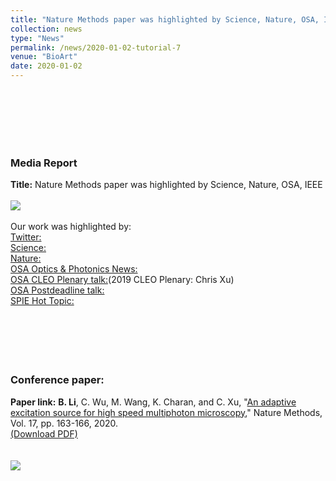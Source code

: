 ```yaml
---
title: "Nature Methods paper was highlighted by Science, Nature, OSA, IEEE"
collection: news
type: "News" 
permalink: /news/2020-01-02-tutorial-7
venue: "BioArt" 
date: 2020-01-02 
---
```

<br/> 
<br/>
<br/>
<br/>
<br/>

### Media Report
**Title:**
Nature Methods paper was highlighted by Science, Nature, OSA, IEEE
<br/>
<br/>
<img src='/images/News-2020-12-19.jpg'>
<br/>
<br/>
Our work was highlighted by:
<br/>
[Twitter:](https://twitter.com/naturemethods/status/1201569312433168384)
<br/>
[Science:](https://www.sciencemag.org/features/2018/03/live-cell-imaging-deeper-faster-wider)
<br/>
[Nature:](https://protocolsmethods.springernature.com/users/335666-bo-li/posts/56922-reduction-of-illumination-power-for-multiphoton-microscopy)
<br/>
[OSA Optics & Photonics News:](https://www.osa-opn.org/home/newsroom/2019/may/neural_imaging_deeper_faster_wider)
<br/>
[OSA CLEO Plenary talk:](https://www.cleoconference.org/home/about-cleo/cleo-video-library)(2019 CLEO Plenary: Chris Xu)
<br/>
[OSA Postdeadline talk:](https://www.osapublishing.org/abstract.cfm?URI=CLEO_AT-2018-JTh5C.5)
<br/>
[SPIE Hot Topic:](https://spie.org/news/faster-wider-deeper-imaging-advances-in-focus-at-hot-topics-session-)
<br/>
<br/>
<br/>
<br/>
<br/>
<br/>
### Conference paper:
**Paper link:** **B. Li**, C. Wu, M. Wang, K. Charan, and C. Xu, "[An adaptive excitation source for high speed multiphoton microscopy](https://www.nature.com/articles/s41592-019-0663-9)," Nature Methods, Vol. 17, pp. 163-166, 2020. 
 <br/>[(Download PDF)](http://bo-li-research.github.io/files/Nat_Meth_Bo_2020.pdf)
<br/>
<br/>
<br/>
<img src='/images/News-2020-12-19.png'>

<br/>
<br/>
<br/>




